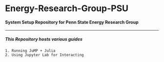 # Energy-Research-Group-PSU
#### System Setup Repository for Penn State Energy Research Group

---
##### This Repository hosts various guides 
    1. Running JuMP + Julia 
    2. Using Jupyter Lab for Interacting 

